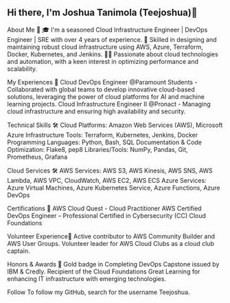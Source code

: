 ## Hi there, I'm Joshua Tanimola (Teejoshua)👋

About Me 🚀
🎓 I'm a seasoned Cloud Infrastructure Engineer | DevOps Engineer | SRE with over 4 years of experience.
🔨 Skilled in designing and maintaining robust cloud infrastructure using AWS, Azure, Terraform, Docker, Kubernetes, and Jenkins.
👨‍💻 Passionate about cloud technologies and automation, with a keen interest in optimizing performance and scalability.

My Experiences 🙌
Cloud DevOps Engineer @Paramount Students - Collaborated with global teams to develop innovative cloud-based solutions, leveraging the power of cloud platforms for AI and machine learning projects.
Cloud Infrastructure Engineer II @Pronact - Managing cloud infrastructure and ensuring high availability and security.

Technical Skills 🛠️
Cloud Platforms: Amazon Web Services (AWS), Microsoft Azure
Infrastructure Tools: Terraform, Kubernetes, Jenkins, Docker
Programming Languages: Python, Bash, SQL
Documentation & Code Optimization: Flake8, pep8
Libraries/Tools: NumPy, Pandas, Git, Prometheus, Grafana

Cloud Services 🛠️
AWS Services: AWS S3, AWS Kinesis, AWS SNS, AWS Lambda, AWS VPC, CloudWatch, AWS EC2, AWS ECS
Azure Services: Azure Virtual Machines, Azure Kubernetes Service, Azure Functions, Azure DevOps

Certifications 📜
AWS Cloud Quest - Cloud Practitioner
AWS Certified DevOps Engineer – Professional
Certified in Cybersecurity (CC)
Cloud Foundations

Volunteer Experience🤝
Active contributor to AWS Community Builder and AWS User Groups.
Volunteer leader for AWS Cloud Clubs as a cloud club captain.

Honors & Awards 🏅
Gold badge in Completing DevOps Capstone issued by IBM & Credly.
Recipient of the Cloud Foundations Great Learning for enhancing IT infrastructure with emerging technologies.

Follow
To follow my GitHub, search for the username Teejoshua.
